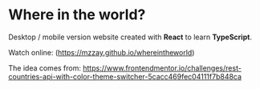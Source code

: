 # Where in the world?

Desktop / mobile version website created with __React__ to learn __TypeScript__.

Watch online: (https://mzzay.github.io/whereintheworld)

The idea comes from: https://www.frontendmentor.io/challenges/rest-countries-api-with-color-theme-switcher-5cacc469fec04111f7b848ca
